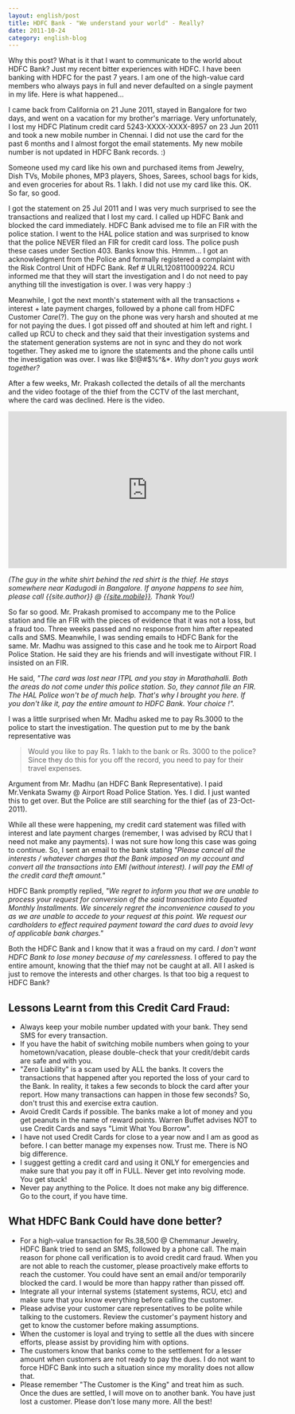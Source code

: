 ```yaml
---
layout: english/post
title: HDFC Bank - "We understand your world" - Really?
date: 2011-10-24
category: english-blog
---
```


Why this post? What is it that I want to communicate to the world about HDFC Bank? Just my recent bitter experiences with HDFC. I have been banking with HDFC for the past 7 years. I am one of the high-value card members who always pays in full and never defaulted on a single payment in my life. Here is what happened...

I came back from California on 21 June 2011, stayed in Bangalore for two days, and went on a vacation for my brother's marriage. Very unfortunately, I lost my HDFC Platinum credit card 5243-XXXX-XXXX-8957 on 23 Jun 2011 and took a new mobile number in Chennai. I did not use the card for the past 6 months and I almost forgot the email statements. My new mobile number is not updated in HDFC Bank records. :)

Someone used my card like his own and purchased items from Jewelry, Dish TVs, Mobile phones, MP3 players, Shoes, Sarees, school bags for kids, and even groceries for about Rs. 1 lakh. I did not use my card like this. OK. So far, so good.

I got the statement on 25 Jul 2011 and I was very much surprised to see the transactions and realized that I lost my card. I called up HDFC Bank and blocked the card immediately. HDFC Bank advised me to file an FIR with the police station. I went to the HAL police station and was surprised to know that the police NEVER filed an FIR for credit card loss. The police push these cases under Section 403. Banks know this. Hmmm... I got an acknowledgment from the Police and formally registered a complaint with the Risk Control Unit of HDFC Bank. Ref # ULRL1208110009224. RCU informed me that they will start the investigation and I do not need to pay anything till the investigation is over. I was very happy :)

Meanwhile, I got the next month's statement with all the transactions + interest + late payment charges, followed by a phone call from HDFC Customer *Care*(?). The guy on the phone was very harsh and shouted at me for not paying the dues. I got pissed off and shouted at him left and right. I called up RCU to check and they said that their investigation systems and the statement generation systems are not in sync and they do not work together. They asked me to ignore the statements and the phone calls until the investigation was over. I was like $!@#$%^&*. *Why don't you guys work together?*

After a few weeks, Mr. Prakash collected the details of all the merchants and the video footage of the thief from the CCTV of the last merchant, where the card was declined. Here is the video.

<iframe width="560" height="315" src="https://www.youtube-nocookie.com/embed/sxMzUJATkX0?rel=0" frameborder="0" allow="autoplay; encrypted-media" allowfullscreen></iframe>

*(The guy in the white shirt behind the red shirt is the thief. He stays somewhere near Kadugodi in Bangalore. If anyone happens to see him, please call {{site.author}} @ [{{site.mobile}}](tel:{{site.mobile}}). Thank You!)*

So far so good. Mr. Prakash promised to accompany me to the Police station and file an FIR with the pieces of evidence that it was not a loss, but a fraud too. Three weeks passed and no response from him after repeated calls and SMS. Meanwhile, I was sending emails to HDFC Bank for the same. Mr. Madhu was assigned to this case and he took me to Airport Road Police Station. He said they are his friends and will investigate without FIR. I insisted on an FIR.

He said, *"The card was lost near ITPL and you stay in Marathahalli. Both the areas do not come under this police station. So, they cannot file an FIR. The HAL Police won't be of much help. That's why I brought you here. If you don't like it, pay the entire amount to HDFC Bank. Your choice !".*

I was a little surprised when Mr. Madhu asked me to pay Rs.3000 to the police to start the investigation. The question put to me by the bank representative was

> Would you like to pay Rs. 1 lakh to the bank or Rs. 3000 to the police? Since they do this for you off the record, you need to pay for their travel expenses.

Argument from Mr. Madhu (an HDFC Bank Representative). I paid Mr.Venkata Swamy @ Airport Road Police Station. Yes. I did. I just wanted this to get over. But the Police are still searching for the thief (as of 23-Oct-2011).

While all these were happening, my credit card statement was filled with interest and late payment charges (remember, I was advised by RCU that I need not make any payments). I was not sure how long this case was going to continue. So, I sent an email to the bank stating *"Please cancel all the interests / whatever charges that the Bank imposed on my account and convert all the transactions into EMI (without interest). I will pay the EMI of the credit card theft amount."*

HDFC Bank promptly replied, *"We regret to inform you that we are unable to process your request for conversion of the said transaction into Equated Monthly Installments. We sincerely regret the inconvenience caused to you as we are unable to accede to your request at this point. We request our cardholders to effect required payment toward the card dues to avoid levy of applicable bank charges."*

Both the HDFC Bank and I know that it was a fraud on my card. *I don't want HDFC Bank to lose money because of my carelessness.* I offered to pay the entire amount, knowing that the thief may not be caught at all. All I asked is just to remove the interests and other charges. Is that too big a request to HDFC Bank?

## Lessons Learnt from this Credit Card Fraud:

* Always keep your mobile number updated with your bank. They send SMS for every transaction.
* If you have the habit of switching mobile numbers when going to your hometown/vacation, please double-check that your credit/debit cards are safe and with you.
* "Zero Liability" is a scam used by ALL the banks. It covers the transactions that happened after you reported the loss of your card to the Bank. In reality, it takes a few seconds to block the card after your report. How many transactions can happen in those few seconds? So, don't trust this and exercise extra caution.
* Avoid Credit Cards if possible. The banks make a lot of money and you get peanuts in the name of reward points. Warren Buffet advises NOT to use Credit Cards and says "Limit What You Borrow".
* I have not used Credit Cards for close to a year now and I am as good as before. I can better manage my expenses now. Trust me. There is NO big difference.
* I suggest getting a credit card and using it ONLY for emergencies and make sure that you pay it off in FULL. Never get into revolving mode. You get stuck!
* Never pay anything to the Police. It does not make any big difference. Go to the court, if you have time.

## What HDFC Bank Could have done better?

* For a high-value transaction for Rs.38,500 @ Chemmanur Jewelry, HDFC Bank tried to send an SMS, followed by a phone call. The main reason for phone call verification is to avoid credit card fraud. When you are not able to reach the customer, please proactively make efforts to reach the customer. You could have sent an email and/or temporarily blocked the card. I would be more than happy rather than pissed off.
* Integrate all your internal systems (statement systems, RCU, etc) and make sure that you know everything before calling the customer.
* Please advise your customer care representatives to be polite while talking to the customers. Review the customer's payment history and get to know the customer before making assumptions.
* When the customer is loyal and trying to settle all the dues with sincere efforts, please assist by providing him with options.
* The customers know that banks come to the settlement for a lesser amount when customers are not ready to pay the dues. I do not want to force HDFC Bank into such a situation since my morality does not allow that.
* Please remember "The Customer is the King" and treat him as such. Once the dues are settled, I will move on to another bank. You have just lost a customer. Please don't lose many more. All the best!
